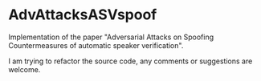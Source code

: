 # AdvAttacksASVspoof
Implementation of the paper "Adversarial Attacks on Spoofing Countermeasures of automatic speaker verification".

I am trying to refactor the source code, any comments or suggestions are welcome.
